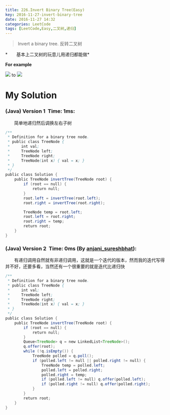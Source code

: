 ```yaml
---
title: 226.Invert Binary Tree(Easy)
key: 2016-11-27-invert-binary-tree
date: 2016-11-27 14:32
categories: LeetCode
tags: [LeetCode,Easy,二叉树,递归]
---
```




>Invert a binary tree.
反转二叉树

*　　基本上二叉树的玩意儿用递归都能做*

**For example**

>
![](http://olwt21mf4.bkt.clouddn.com/17-2-26/5478340-file_1488083295712_4073.png)
to
![](http://olwt21mf4.bkt.clouddn.com/17-2-26/21614431-file_1488083295582_9f15.png)

# My Solution
### (Java) Version 1  Time: 1ms:
　　简单地递归然后调换左右子树
```java
/**
 * Definition for a binary tree node.
 * public class TreeNode {
 *     int val;
 *     TreeNode left;
 *     TreeNode right;
 *     TreeNode(int x) { val = x; }
 * }
 */
public class Solution {
    public TreeNode invertTree(TreeNode root) {
        if (root == null) {
            return null;
        }
        root.left = invertTree(root.left);
        root.right = invertTree(root.right);

        TreeNode temp = root.left;
        root.left = root.right;
        root.right = temp;
        return root;
    }
}
```
### (Java) Version 2  Time: 0ms (By [anjani_sureshbhat](https://discuss.leetcode.com/user/anjani_sureshbhat)):
　　有递归调用自然就有非递归调用，这就是一个迭代的版本，然而我的迭代写得并不好，还要多看，当然还有一个很重要的就是迭代比递归快
```java
/**
 * Definition for a binary tree node.
 * public class TreeNode {
 *     int val;
 *     TreeNode left;
 *     TreeNode right;
 *     TreeNode(int x) { val = x; }
 * }
 */
public class Solution {
    public TreeNode invertTree(TreeNode root) {
        if (root == null) {
            return null;
        }
        Queue<TreeNode> q = new LinkedList<TreeNode>();
        q.offer(root);
        while (!q.isEmpty()) {
            TreeNode polled = q.poll();
            if (polled.left != null || polled.right != null) {
                TreeNode temp = polled.left;
                polled.left = polled.right;
                polled.right = temp;
                if (polled.left != null) q.offer(polled.left);
                if (polled.right != null) q.offer(polled.right);
            }
        }
        return root;
    }
}
```
